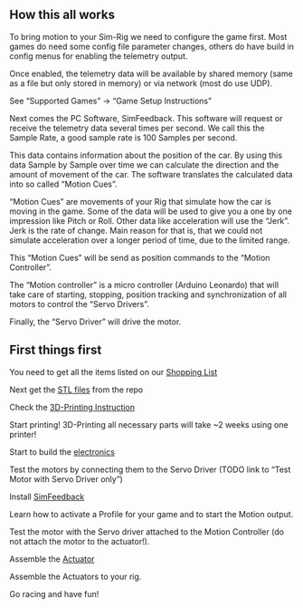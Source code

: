 ## How this all works

To bring motion to your Sim-Rig we need to configure the game first.
Most games do need some config file parameter changes, others do have build in config menus for enabling the telemetry output.

Once enabled, the telemetry data will be available by shared memory (same as a file but only stored in memory) or via network (most do use UDP).

See “Supported Games” -> “Game Setup Instructions”

Next comes the PC Software, SimFeedback. This software will request or receive the telemetry data several times per second. We call this the Sample Rate, a good sample rate is 100 Samples per second.

This data contains information about the position of the car.
By using this data Sample by Sample over time we can calculate the direction and the amount of movement of the car.
The software translates the calculated data into so called “Motion Cues”.

“Motion Cues” are movements of your Rig that simulate how the car is moving in the game.
Some of the data will be used to give you a one by one impression like Pitch or Roll. Other data like acceleration will use the “Jerk”. Jerk is the rate of change. Main reason for that is, that we could not simulate acceleration over a longer period of time, due to the limited range.

This “Motion Cues” will be send as position commands to the “Motion Controller”.

The “Motion controller” is a micro controller (Arduino Leonardo) that will take care of starting, stopping, position tracking and synchronization of all motors to control the “Servo Drivers”.

Finally, the “Servo Driver” will drive the motor.

## First things first

You need to get all the items listed on our [Shopping List](./Shopping-List)

Next get the [STL files](./STL-Files) from the repo

Check the [3D-Printing Instruction](./3D-Printing)

Start printing! 3D-Printing all necessary parts will take ~2 weeks using one printer!

Start to build the [electronics](./Electronics)

Test the motors by connecting them to the Servo Driver (TODO link to “Test Motor with Servo Driver only”)

Install [SimFeedback](./SimFeedback)

Learn how to activate a Profile for your game and to start the Motion output.

Test the motor with the Servo driver attached to the Motion Controller (do not attach the motor to the actuator!).

Assemble the [Actuator](./Actuator)

Assemble the Actuators to your rig.

Go racing and have fun!
